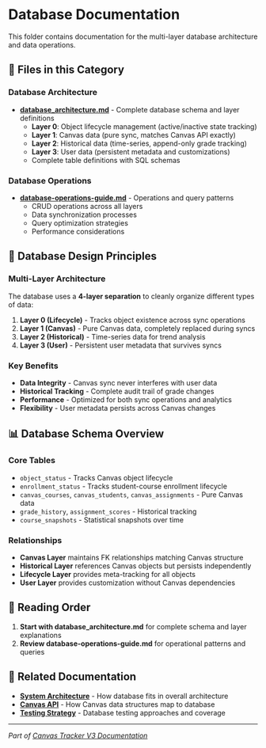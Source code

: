 # Database Documentation

This folder contains documentation for the multi-layer database architecture and data operations.

## 📁 Files in this Category

### Database Architecture
- **[database_architecture.md](./database_architecture.md)** - Complete database schema and layer definitions
  - **Layer 0**: Object lifecycle management (active/inactive state tracking)
  - **Layer 1**: Canvas data (pure sync, matches Canvas API exactly)  
  - **Layer 2**: Historical data (time-series, append-only grade tracking)
  - **Layer 3**: User data (persistent metadata and customizations)
  - Complete table definitions with SQL schemas

### Database Operations  
- **[database-operations-guide.md](./database-operations-guide.md)** - Operations and query patterns
  - CRUD operations across all layers
  - Data synchronization processes
  - Query optimization strategies
  - Performance considerations

## 🎯 Database Design Principles

### Multi-Layer Architecture
The database uses a **4-layer separation** to cleanly organize different types of data:

1. **Layer 0 (Lifecycle)** - Tracks object existence across sync operations
2. **Layer 1 (Canvas)** - Pure Canvas data, completely replaced during syncs  
3. **Layer 2 (Historical)** - Time-series data for trend analysis
4. **Layer 3 (User)** - Persistent user metadata that survives syncs

### Key Benefits
- **Data Integrity** - Canvas sync never interferes with user data
- **Historical Tracking** - Complete audit trail of grade changes
- **Performance** - Optimized for both sync operations and analytics
- **Flexibility** - User metadata persists across Canvas changes

## 📊 Database Schema Overview

### Core Tables
- `object_status` - Tracks Canvas object lifecycle
- `enrollment_status` - Tracks student-course enrollment lifecycle
- `canvas_courses`, `canvas_students`, `canvas_assignments` - Pure Canvas data
- `grade_history`, `assignment_scores` - Historical tracking
- `course_snapshots` - Statistical snapshots over time

### Relationships
- **Canvas Layer** maintains FK relationships matching Canvas structure
- **Historical Layer** references Canvas objects but persists independently  
- **Lifecycle Layer** provides meta-tracking for all objects
- **User Layer** provides customization without Canvas dependencies

## 📖 Reading Order

1. **Start with database_architecture.md** for complete schema and layer explanations
2. **Review database-operations-guide.md** for operational patterns and queries

## 🔗 Related Documentation

- **[System Architecture](../architecture/)** - How database fits in overall architecture
- **[Canvas API](../api/)** - How Canvas data structures map to database
- **[Testing Strategy](../testing/)** - Database testing approaches and coverage

---

*Part of [Canvas Tracker V3 Documentation](../README.md)*